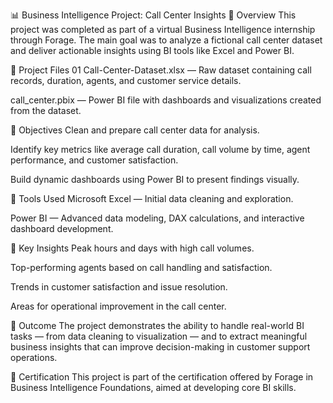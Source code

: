 📊 Business Intelligence Project: Call Center Insights
🧾 Overview
This project was completed as part of a virtual Business Intelligence internship through Forage. The main goal was to analyze a fictional call center dataset and deliver actionable insights using BI tools like Excel and Power BI.

📁 Project Files
01 Call-Center-Dataset.xlsx — Raw dataset containing call records, duration, agents, and customer service details.

call_center.pbix — Power BI file with dashboards and visualizations created from the dataset.

🎯 Objectives
Clean and prepare call center data for analysis.

Identify key metrics like average call duration, call volume by time, agent performance, and customer satisfaction.

Build dynamic dashboards using Power BI to present findings visually.

🔧 Tools Used
Microsoft Excel — Initial data cleaning and exploration.

Power BI — Advanced data modeling, DAX calculations, and interactive dashboard development.

📌 Key Insights
Peak hours and days with high call volumes.

Top-performing agents based on call handling and satisfaction.

Trends in customer satisfaction and issue resolution.

Areas for operational improvement in the call center.

🏁 Outcome
The project demonstrates the ability to handle real-world BI tasks — from data cleaning to visualization — and to extract meaningful business insights that can improve decision-making in customer support operations.

📜 Certification
This project is part of the certification offered by Forage in Business Intelligence Foundations, aimed at developing core BI skills.
